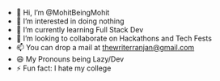 - 👋 Hi, I’m @MohitBeingMohit
- 👀 I’m interested in doing nothing
- 🌱 I’m currently learning Full Stack Dev
- 💞️ I’m looking to collaborate on Hackathons and Tech Fests
- 📫 You can drop a mail at thewriterranjan@gmail.com
- 😄 My Pronouns being Lazy/Dev
- ⚡ Fun fact: I hate my college

<!---
MohitBeingMohit/MohitBeingMohit is a ✨ special ✨ repository because its `README.md` (this file) appears on your GitHub profile.
You can click the Preview link to take a look at your changes.
--->
